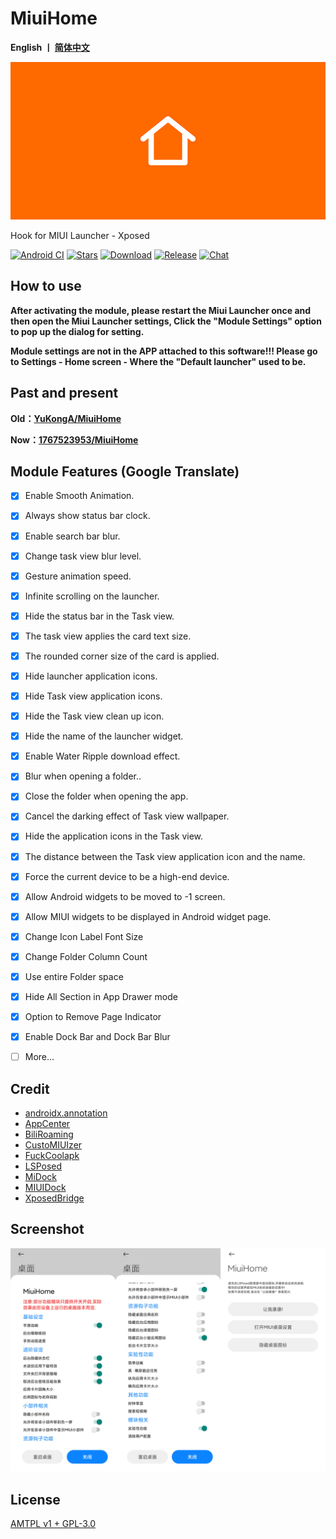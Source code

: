 # MiuiHome

__English 丨 [简体中文](https://github.com/1767523953/MiuiHome/blob/main/README_zh.md)__

![Launcher](https://github.com/1767523953/MiuiHome/blob/main/Pic/Launcher.png)

Hook for MIUI Launcher - Xposed

[![Android CI](https://github.com/1767523953/MiuiHome/actions/workflows/main.yml/badge.svg)](https://github.com/1767523953/MiuiHome/actions/workflows/main.yml) [![Stars](https://img.shields.io/github/stars/1767523953/MiuiHome?label=stars)](https://github.com/1767523953/MiuiHome) [![Download](https://img.shields.io/github/downloads/Xposed-Modules-Repo/com.yuk.miuihome/total)](https://github.com/Xposed-Modules-Repo/com.yuk.miuihome/releases) [![Release](https://img.shields.io/github/v/release/Xposed-Modules-Repo/com.yuk.miuihome?label=release)](https://github.com/Xposed-Modules-Repo/com.yuk.miuihome/releases/latest) [![Chat](https://img.shields.io/badge/Telegram-Chat-blue.svg?logo=telegram)](https://t.me/MiuiHome_Xposed)

## How to use

__After activating the module, please restart the Miui Launcher once and then open the Miui Launcher settings, Click the "Module Settings" option to pop up the dialog for setting.__

__Module settings are not in the APP attached to this software!!! Please go to Settings - Home screen - Where the "Default launcher" used to be.__

## Past and present

__Old：[YuKongA/MiuiHome](https://github.com/YuKongA/MiuiHome)__

__Now：[1767523953/MiuiHome](https://github.com/1767523953/MiuiHome)__

## Module Features (Google Translate)

- [x] Enable Smooth Animation.
- [x] Always show status bar clock.
- [x] Enable search bar blur.
- [x] Change task view blur level.
- [x] Gesture animation speed.
- [x] Infinite scrolling on the launcher.
- [x] Hide the status bar in the Task view.
- [x] The task view applies the card text size.
- [x] The rounded corner size of the card is applied.
- [x] Hide launcher application icons.
- [x] Hide Task view application icons.
- [x] Hide the Task view clean up icon.
- [x] Hide the name of the launcher widget.
- [x] Enable Water Ripple download effect.
- [x] Blur when opening a folder..
- [x] Close the folder when opening the app.
- [x] Cancel the darking effect of Task view wallpaper.
- [x] Hide the application icons in the Task view.
- [x] The distance between the Task view application icon and the name.
- [x] Force the current device to be a high-end device.
- [x] Allow Android widgets to be moved to -1 screen.
- [x] Allow MIUI widgets to be displayed in Android widget page.
- [x] Change Icon Label Font Size
- [x] Change Folder Column Count
- [x] Use entire Folder space
- [x] Hide All Section in App Drawer mode
- [x] Option to Remove Page Indicator
- [x] Enable Dock Bar and Dock Bar Blur

- [ ] More...

## Credit

- [androidx.annotation](https://android.googlesource.com/platform/frameworks/support/+/androidx-master-dev/annotation/annotation)
- [AppCenter](https://github.com/microsoft/appcenter)
- [BiliRoaming](https://github.com/yujincheng08/BiliRoaming/blob/master/LICENSE)
- [CustoMIUIzer](https://code.highspec.ru/Mikanoshi/CustoMIUIzer)
- [FuckCoolapk](https://github.com/ejiaogl/FuckCoolapk)
- [LSPosed](https://github.com/LSPosed/LSPosed)
- [MiDock](https://github.com/lamprose/MIDock)
- [MIUIDock](https://github.com/ouhoukyo/MIUIDock)
- [XposedBridge](https://github.com/rovo89/XposedBridge)

## Screenshot

![Screenshot](https://github.com/1767523953/MiuiHome/blob/main/Pic/Screenshot.png)

## License

[AMTPL v1 + GPL-3.0](LICENSE)
